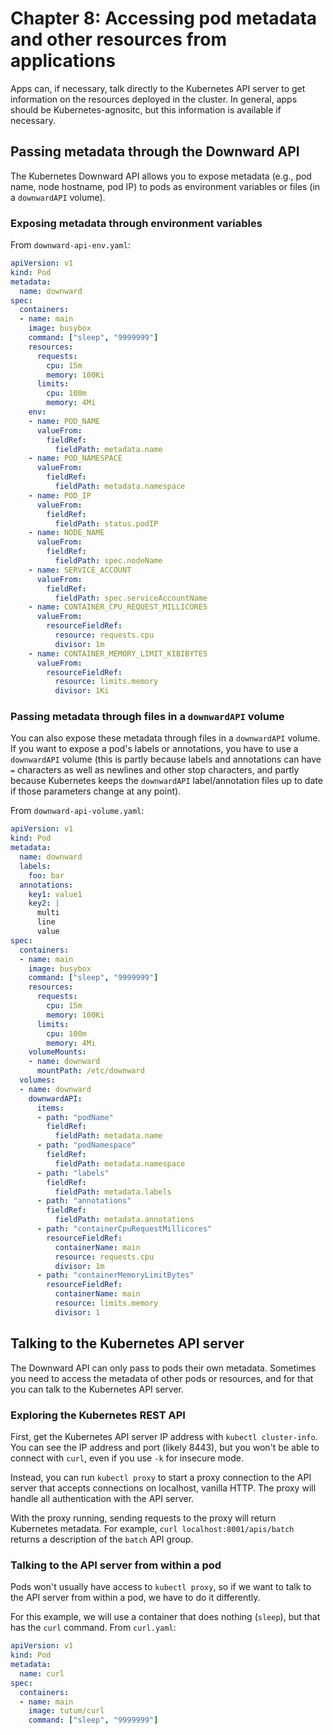 # Chapter 8: Accessing pod metadata and other resources from applications

Apps can, if necessary, talk directly to the Kubernetes API server to get information on the resources deployed in the cluster. In general, apps should be Kubernetes-agnositc, but this information is available if necessary.

## Passing metadata through the Downward API

The Kubernetes Downward API allows you to expose metadata (e.g., pod name, node hostname, pod IP) to pods as environment variables or files (in a `downwardAPI` volume).

### Exposing metadata through environment variables

From `downward-api-env.yaml`:

```yaml
apiVersion: v1
kind: Pod
metadata:
  name: downward
spec:
  containers:
  - name: main
    image: busybox
    command: ["sleep", "9999999"]
    resources:
      requests:
        cpu: 15m
        memory: 100Ki
      limits:
        cpu: 100m
        memory: 4Mi
    env:
    - name: POD_NAME
      valueFrom:
        fieldRef:
          fieldPath: metadata.name
    - name: POD_NAMESPACE
      valueFrom:
        fieldRef:
          fieldPath: metadata.namespace
    - name: POD_IP
      valueFrom:
        fieldRef:
          fieldPath: status.podIP
    - name: NODE_NAME
      valueFrom:
        fieldRef:
          fieldPath: spec.nodeName
    - name: SERVICE_ACCOUNT
      valueFrom:
        fieldRef:
          fieldPath: spec.serviceAccountName
    - name: CONTAINER_CPU_REQUEST_MILLICORES
      valueFrom:
        resourceFieldRef:
          resource: requests.cpu
          divisor: 1m
    - name: CONTAINER_MEMORY_LIMIT_KIBIBYTES
      valueFrom:
        resourceFieldRef:
          resource: limits.memory
          divisor: 1Ki
```

### Passing metadata through files in a `downwardAPI` volume

You can also expose these metadata through files in a `downwardAPI` volume. If you want to expose a pod's labels or annotations, you have to use a `downwardAPI` volume (this is partly because labels and annotations can have `=` characters as well as newlines and other stop characters, and partly because Kubernetes keeps the `downwardAPI` label/annotation files up to date if those parameters change at any point).

From `downward-api-volume.yaml`:

```yaml
apiVersion: v1
kind: Pod
metadata:
  name: downward
  labels:
    foo: bar
  annotations:
    key1: value1
    key2: |
      multi
      line
      value
spec:
  containers:
  - name: main
    image: busybox
    command: ["sleep", "9999999"]
    resources:
      requests:
        cpu: 15m
        memory: 100Ki
      limits:
        cpu: 100m
        memory: 4Mi
    volumeMounts:
    - name: downward
      mountPath: /etc/downward
  volumes:
  - name: downward
    downwardAPI:
      items:
      - path: "podName"
        fieldRef:
          fieldPath: metadata.name
      - path: "podNamespace"
        fieldRef:
          fieldPath: metadata.namespace
      - path: "labels"
        fieldRef:
          fieldPath: metadata.labels
      - path: "annotations"
        fieldRef:
          fieldPath: metadata.annotations
      - path: "containerCpuRequestMillicores"
        resourceFieldRef:
          containerName: main
          resource: requests.cpu
          divisor: 1m
      - path: "containerMemoryLimitBytes"
        resourceFieldRef:
          containerName: main
          resource: limits.memory
          divisor: 1
```

## Talking to the Kubernetes API server

The Downward API can only pass to pods their own metadata. Sometimes you need to access the metadata of other pods or resources, and for that you can talk to the Kubernetes API server.

### Exploring the Kubernetes REST API

First, get the Kubernetes API server IP address with `kubectl cluster-info`. You can see the IP address and port (likely 8443), but you won't be able to connect with `curl`, even if you use `-k` for insecure mode.

Instead, you can run `kubectl proxy` to start a proxy connection to the API server that accepts connections on localhost, vanilla HTTP. The proxy will handle all authentication with the API server.

With the proxy running, sending requests to the proxy will return Kubernetes metadata. For example, `curl localhost:8001/apis/batch` returns a description of the `batch` API group.

### Talking to the API server from within a pod

Pods won't usually have access to `kubectl proxy`, so if we want to talk to the API server from within a pod, we have to do it differently.

For this example, we will use a container that does nothing (`sleep`), but that has the `curl` command. From `curl.yaml`:

```yaml
apiVersion: v1 
kind: Pod
metadata:
  name: curl
spec:
  containers:
  - name: main
    image: tutum/curl
    command: ["sleep", "9999999"]
```
